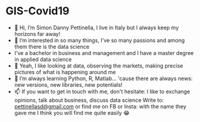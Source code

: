 # GIS-Covid19

- 👋 Hi, I’m Simon Danny Pettinella, I live in Italy but I always keep my horizons far away!
- 👀 I’m interested in so many things, I've so many passions and among them there is the data science
- I've a bachelor in business and management and I have a master degree in applied data science
- 💞️ Yeah, I like looking at data, observing the markets, making precise pictures of what is happening around me
- 🌱 I’m always learning Python, R, Matlab... 'cause there are always news: new versions, new libraries, new potentials!
- 📫 If you want to get in touch with me, don't hesitate: I like to exchange opinions, talk about business, discuss data science
Write to: pettinellasd@gmail.com or find me on FB or Insta: with the name they gave me I think you will find me quite easily 😂
